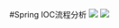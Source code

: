 #Spring IOC流程分析
![](D:/javaprogram/springboot_quick/MySSM/spring/src/main/resources/iocContainer.png)
![](D:\javaprogram\springboot_quick\MySSM\spring\src\main\resources\iocContainer-2.png)